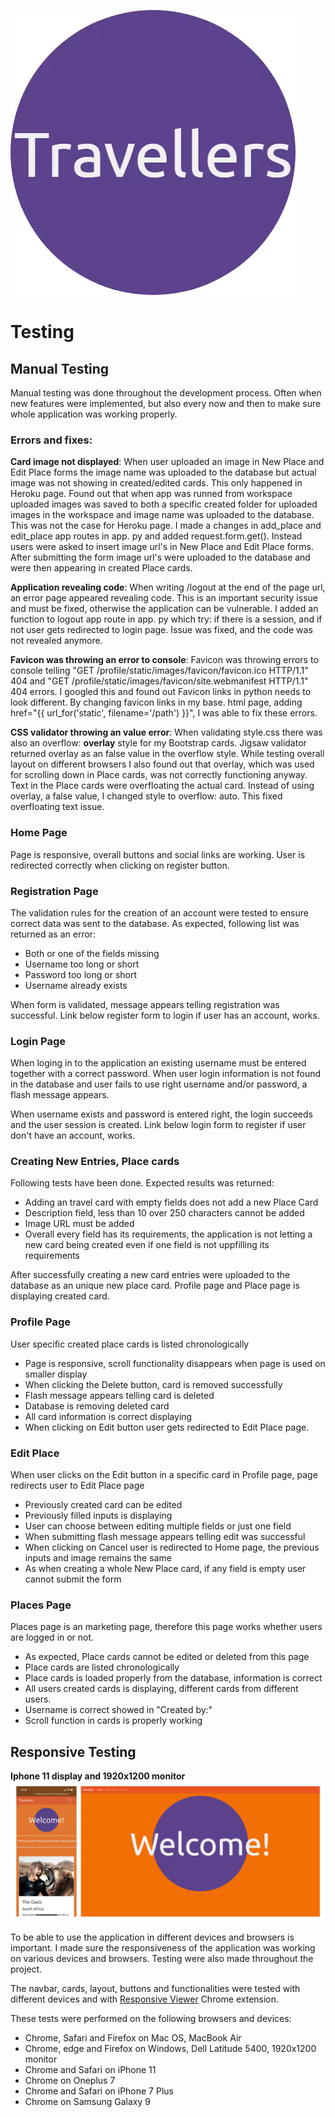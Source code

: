 ![Travellers logo](static/images/readme/travellers-logo-readme.png)

# Testing

## Manual Testing

Manual testing was done throughout the development process. Often when new features were implemented, but also every now and then to make sure whole application was working properly.

### Errors and fixes:
**Card image not displayed**: When user uploaded an image in New Place and Edit Place forms the image name was uploaded to the database but actual image was not showing in created/edited cards. This only happened in Heroku page. Found out that when app was runned from workspace uploaded images was saved to both a specific created folder for uploaded images in the workspace and image name was uploaded to the database. This was not the case for Heroku page. I made a changes in add_place and edit_place app routes in app. py and added request.form.get(). Instead users were asked to insert image url's in New Place and Edit Place forms. After submitting the form image url's were uploaded to the database and were then appearing in created Place cards. 

**Application revealing code**: When writing /logout at the end of the page url, an error page appeared revealing code. This is an important security issue and must be fixed, otherwise the application can be vulnerable. I added an function to logout app route in app. py which try: if there is a session, and if not user gets redirected to login page. Issue was fixed, and the code was not revealed anymore.

**Favicon was throwing an error to console**: Favicon was throwing errors to console telling "GET /profile/static/images/favicon/favicon.ico HTTP/1.1" 404 and "GET /profile/static/images/favicon/site.webmanifest HTTP/1.1" 404 errors. I googled this and found out Favicon links in python needs to look different. By changing favicon links in my base. html page, adding href="{{ url_for('static', filename='/path') }}", I was able to fix these errors. 

**CSS validator throwing an value error**: When validating style.css there was also an overflow: **overlay** style for my Bootstrap cards. Jigsaw validator returned overlay as an false value in the overflow style. While testing overall layout on different browsers I also found out that overlay, which was used for scrolling down in Place cards, was not correctly functioning anyway. Text in the Place cards were overfloating the actual card. Instead of using overlay, a false value, I changed style to overflow: auto. This fixed overfloating text issue. 


### Home Page

Page is responsive, overall buttons and social links are working. User is redirected correctly when clicking on register button. 

### Registration Page

The validation rules for the creation of an account were tested to ensure correct data was sent to the database. As expected, following list was returned as an error:

-   Both or one of the fields missing
-   Username too long or short
-   Password too long or short
-   Username already exists

When form is validated, message appears telling registration was successful. Link below register form to login if user has an account, works. 

### Login Page

When loging in to the application an existing username must be entered together with a correct password. When user login information is not found in the database and user fails to use right username and/or password, a flash message appears. 

When username exists and password is entered right, the login succeeds and the user session is created. Link below login form to register if user don't have an account, works.

### Creating New Entries, Place cards

Following tests have been done. Expected results was returned:

-   Adding an travel card with empty fields does not add a new Place Card
-   Description field, less than 10 over 250 characters cannot be added
-   Image URL must be added
-   Overall every field has its requirements, the application is not letting a new card being created even if one field is not uppfilling its requirements

After successfully creating a new card entries were uploaded to the database as an unique new place card. Profile page and Place page is displaying created card.

### Profile Page

User specific created place cards is listed chronologically 

-   Page is responsive, scroll functionality disappears when page is used on smaller display
-   When clicking the Delete button, card is removed successfully
-   Flash message appears telling card is deleted
-   Database is removing deleted card
-   All card information is correct displaying
-   When clicking on Edit button user gets redirected to Edit Place page.

### Edit Place

When user clicks on the Edit button in a specific card in Profile page, page redirects user to Edit Place page

-   Previously created card can be edited
-   Previously filled inputs is displaying
-   User can choose between editing multiple fields or just one field
-   When submitting flash message appears telling edit was successful
-   When clicking on Cancel user is redirected to Home page, the previous inputs and image remains the same
-   As when creating a whole New Place card, if any field is empty user cannot submit the form

### Places Page

Places page is an marketing page, therefore this page works whether users are logged in or not.

-   As expected, Place cards cannot be edited or deleted from this page
-   Place cards are listed chronologically
-   Place cards is loaded properly from the database, information is correct
-   All users created cards is displaying, different cards from different users.
-   Username is correct showed in "Created by:"
-   Scroll function in cards is properly working

## Responsive Testing

**Iphone 11 display and 1920x1200 monitor**
![Iphone 11 and 1920x1200 monitor](static/images/readme/screens.png) 

To be able to use the application in different devices and browsers is important. I made sure the responsiveness of the application was working on various devices and browsers. Testing were also made throughout the project. 

The navbar, cards, layout, buttons and functionalities were tested with different devices and with [Responsive Viewer](https://chrome.google.com/webstore/detail/responsive-viewer/inmopeiepgfljkpkidclfgbgbmfcennb) Chrome extension.

These tests were performed on the following browsers and devices:

-   Chrome, Safari and Firefox on Mac OS, MacBook Air 
-   Chrome, edge and Firefox on Windows, Dell Latitude 5400, 1920x1200 monitor
-   Chrome and Safari on iPhone 11
-   Chrome on Oneplus 7
-   Chrome and Safari on iPhone 7 Plus
-   Chrome on Samsung Galaxy 9
